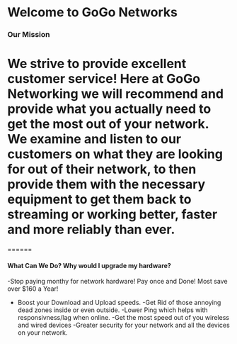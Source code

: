 Welcome to GoGo Networks
======

### Our Mission


  We strive to provide excellent customer service! Here at GoGo Networking we will recommend and provide what you actually need to get the most out of your network. We examine and listen to our customers on what they are looking for out of their network, to then provide them with the necessary equipment to get them back to streaming or working better, faster and more reliably than ever.
======




======
#### What Can We Do? Why would I upgrade my hardware?
 
 -Stop paying monthy for network hardware! Pay once and Done! Most save over $160 a Year!
 - Boost your Download and Upload speeds.
 -Get Rid of those annoying dead zones inside or even outside.
 -Lower Ping which helps with responsivness/lag when online.
 -Get the most speed out of you wireless and wired devices
 -Greater security for your network and all the devices on your network.

